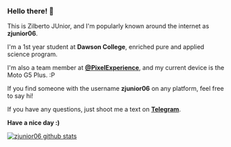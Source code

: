 ### Hello there! 👋

This is Zilberto JUnior, and I'm popularly known around the internet as **zjunior06**.

I'm a 1st year student at **Dawson College**, enriched pure and applied science program.

I'm also a team member at **[@PixelExperience](https://github.com/PixelExperience)**, and my current device is the Moto G5 Plus. :P

If you find someone with the username **zjunior06** on any platform, feel free to say hi!

If you have any questions, just shoot me a text on **[Telegram](https://t.me/itsjoeoui)**.

**Have a nice day :)**

[![zjunior06 github stats](https://github-readme-stats.vercel.app/api?username=zjunior06&hide=issues&show_icons=true&include_all_commits=true&theme=dracula)](https://github.com/zjunior06)
